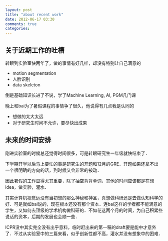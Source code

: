 ```yaml
---
layout: post
title: "about recent work"
date: 2012-06-17 03:30
comments: true
categories: 
---
```

关于近期工作的吐槽
------------------
转眼到实验室快两年了，做的事情有好几样，却没有特别让自己满意的

* motion segmentation
* 人脸识别
* data skeleton

倒是基础知识长进了不说，学了Machine Learning, AI, PGM几门课

晚上和bai为了暑假课程的事情争了很久，他说得有几点我是认同的

* 想做的太大太远
* 对于研究生时间不允许，要尽快出成果


未来的时间安排
--------------

刚进实验室的时候总还觉得时间很多，可是转眼研究生一年级就快结束了．

下学期开学以后马上要忙的事是研究生的开题和12月的GRE．开题如果还拿不出一个很明确的方向的话，到时候又会非常的被动．

因此暑假的工作显得尤其重要，除了抽空背背单词，其他的时间应该都是在想idea，做实验，灌水．

其实计算机视觉远没有当初想的那么神秘和神圣，真想做科研还是去做认知科学的好．可是就如bai说的，现在根本还没有那个资本．连bai这样的学者都不能满意的学生，又如何去顶级的学术机构做科研的．不如花这两个月的时间，为自己积累些说话的资本，后期的发展也会顺一些．

ICPR没中其实完全没有出乎意料，临时赶出来的第一稿的draft要是能中才意外了．不过从实验室中的三篇来看，似乎创新性都不高，灌水并没有想象中的困难．
